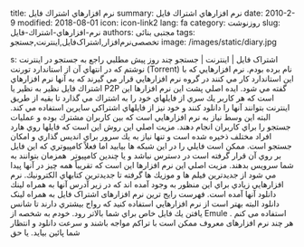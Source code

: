 title: نرم افزارهاي اشتراك فايل
summary: نرم افزارهاي اشتراك فايل
date: 2010-2-9
modified: 2018-08-01
icon:  icon-link2
lang: fa
category: روزنوشت
slug: نرم-افزارهاي-اشتراك-فايل
authors: مجتبی بنائی
tags: تخصصی‌نرم‌افزار,اشتراک‌فایل,اینترنت,جستجو
image: /images/static/diary.jpg

s: اشتراک فایل | اینترنت | جستجو چند روز پيش مطلبي راجع به جستجو در اينترنت نوشتم كه در انتهاي آن از استاندارد تورنت (Torrent) نام برده بودم. نرم افزارهايي كه با اين استاندارد كار مي كنند در گروه نرم افزارهايي قرار مي گيرند كه به آنها نرم افزارهاي اشتراك فايل نظير به نظير يا P2P گفته مي شود.  ايده اصلي پشت اين نرم افزارها اين است كه هر كاربر يك سري از فايلهاي خود را به اشتراك مي گذارد تا بقيه از طريق اينترنت بتوانند آنها را دانلود كنند و خود نيز از فايلهاي اشتراكي سايرين استفاده مي كند.  البته اين وسط نياز به نرم افزارهايي است كه بين كاربران مشترك بوده و عمليات جستجو را براي كاربران انجام دهند. مزيت اصلي اين روش اين است كه فايلها روي هارد افراد مختلف ذخيره شده است و تنها نياز به يك سرور براي انديس گذاري و امكان جستجو است. ممكن است فايلي را در اين شبكه ها بيابيد اما فعلاً كامپيوتري كه اين فايل بر روي آن قرار گرفته است در دسترس نباشد و يا چندين كامپيوتر  همزمان بتوانند به شما سرويس بدهند.  مزيت اصلي اين نرم افزارها اين است كه تقريباً همه چيز در آنها پيدا مي شود از جديدترين فيلم ها و موزيك ها گرفته تا جديدترين كتابهاي الكترونيك.  نرم افزارهايي زيادي براي اين منظور به وجود آمده اند كه در زير آدرس آنها به همراه لينك دانلود آنها آمده است.  فهرست رایج ترین نرم افزارهای اشتراک فایل به همراه لینک دانلود  البته بهتر است از نرم افزارهايي استفاده كنيد كه رواج بيشتري دارند تا شانس يافتن يك فايل خاص براي شما بالاتر رود. خودم به شخصه از Emule استفاده می کنم . هر چند نرم افزارهای معروف ممکن است با تراکم مواجه باشند و سرعت دانلود و انتظار شما پائین بیاید.  یا حق